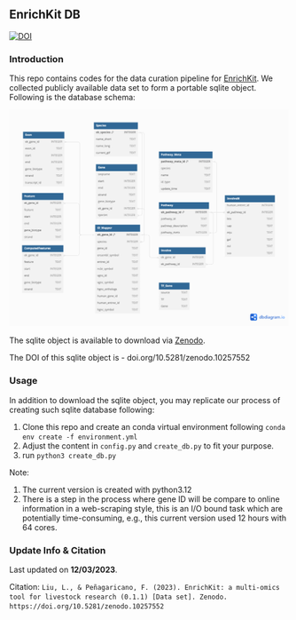 ## EnrichKit DB

[![DOI](https://zenodo.org/badge/DOI/10.5281/zenodo.10257552.svg)](https://doi.org/10.5281/zenodo.10257552)

### Introduction

This repo contains codes for the data curation pipeline for [EnrichKit](https://github.com/liulihe954/EnrichKitWeb). We collected publicly available data set to form a portable sqlite object. Following is the database schema:

![Database Schema](_image/EnrichKitDB_diagram.png)

The sqlite object is available to download via [Zenodo](https://doi.org/10.5281/zenodo.10257552).

The DOI of this sqlite object is - doi.org/10.5281/zenodo.10257552

### Usage

In addition to download the sqlite object, you may replicate our process of creating such sqlite database following:

1. Clone this repo and create an conda virtual environment following `conda env create -f environment.yml`
2. Adjust the content in `config.py` and `create_db.py` to fit your purpose.
3. run `python3 create_db.py`

Note:

1. The current version is created with python3.12
2. There is a step in the process where gene ID will be compare to online information in a web-scraping style, this is an I/O bound task which are potentially time-consuming, e.g., this current version used 12 hours with 64 cores.

### Update Info & Citation

Last updated on **12/03/2023**.

Citation: `Liu, L., & Peñagaricano, F. (2023). EnrichKit: a multi-omics tool for livestock research (0.1.1) [Data set]. Zenodo. https://doi.org/10.5281/zenodo.10257552`
